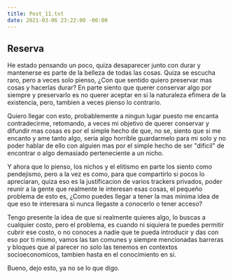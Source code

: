 ```yaml
---
title: Post_11.txt
date: 2021-03-06 23:22:00 -06:00
---
```


## Reserva

He estado pensando un poco, quiza desaparecer junto con durar y mantenerse es parte de la belleza de todas las cosas. Quiza se escucha raro, pero a veces solo pienso, ¿Con que sentido quiero preservar mas cosas y hacerlas durar? En parte siento que querer conservar algo por siempre y preservarlo es no querer aceptar en si la naturaleza efimera de la existencia, pero, tambien a veces pienso lo contrario.

Quiero llegar con esto, probablemente a ningun lugar puesto me encanta contradecirme, retomando, a veces mi objetivo de querer conservar y difundir mas cosas es por el simple hecho de que, no se, siento que si me encanto y ame tanto algo, seria algo horrible guardarmelo para mi solo y no poder hablar de ello con alguien mas por el simple hecho de ser "dificil" de encontrar o algo demasiado perteneciente a un nicho.

Y ahora que lo pienso, los nichos y el elitismo en parte los siento como pendejismo, pero a la vez es como, para que compartirlo si pocos lo apreciaran, quiza eso es la justificacion de varios trackers privados, poder reunir a la gente que realmente le interesan esas cosas, el pequeño problema de esto es, ¿Como puedes llegar a tener la mas minima idea de que eso te interesara si nunca llegaste a conocerlo o tener acceso?

Tengo presente la idea de que si realmente quieres algo, lo buscas a cualquier costo, pero el problema, es cuando ni siquiera te puedes permitir cubrir ese costo, o no conoces a nadie que te pueda introducir y das con eso por ti mismo, vamos las tan comunes y siempre mencionadas barreras y bloques que al parecer no solo las tenemos en contextos socioeconomicos, tambien hasta en el conocimiento en si.

Bueno, dejo esto, ya no se lo que digo.